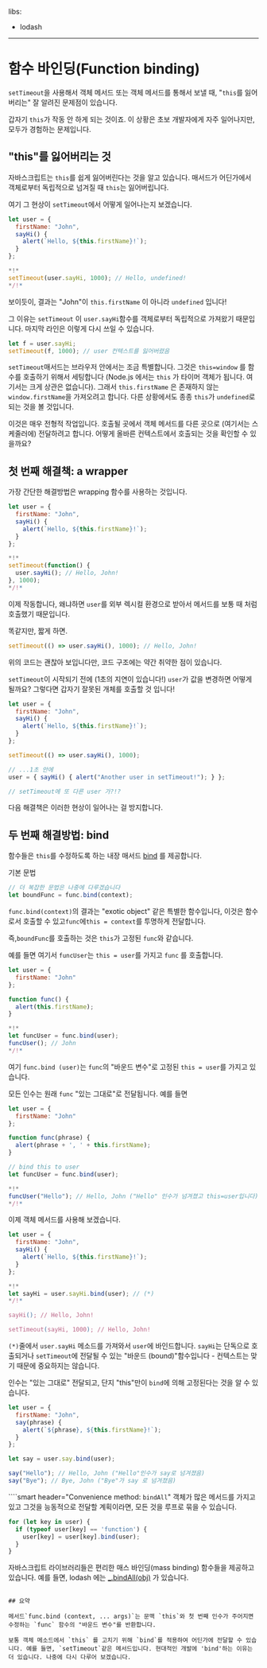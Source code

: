 libs:
  - lodash

---

# 함수 바인딩(Function binding)

`setTimeout`을 사용해서 객체 메서드 또는 객체 메서드를 통해서 보낼 때, "`this`를 잃어버리는" 잘 알려진 문제점이 있습니다.

갑자기 `this`가 작동 안 하게 되는 것이죠. 이 상황은 초보 개발자에게 자주 일어나지만, 모두가 경험하는 문제입니다.

## "this"를 잃어버리는 것

자바스크립트는 `this`를 쉽게 잃어버린다는 것을 알고 있습니다. 매서드가 어딘가에서 객체로부터 독립적으로 넘겨질 때 `this`는 잃어버립니다.

여기 그 현상이 `setTimeout`에서 어떻게 일어나는지 보겠습니다.

```js run
let user = {
  firstName: "John",
  sayHi() {
    alert(`Hello, ${this.firstName}!`);
  }
};

*!*
setTimeout(user.sayHi, 1000); // Hello, undefined!
*/!*
```

보이듯이, 결과는 "John"이 `this.firstName` 이 아니라 `undefined` 입니다!

그 이유는 `setTimeout` 이 `user.sayHi`함수를 객체로부터 독립적으로 가져왔기 때문입니다. 마지막 라인은 이렇게 다시 쓰일 수 있습니다.

```js
let f = user.sayHi;
setTimeout(f, 1000); // user 컨텍스트를 잃어버렸음
```

`setTimeout`매서드는 브라우저 안에서는 조금 특별합니다. 그것은 `this=window` 를 함수를 호출하기 위해서 세팅합니다 (Node.js 에서는 `this` 가 타이머 객체가 됩니다. 여기서는 크게 상관은 없습니다). 그래서 `this.firstName` 은 존재하지 않는 `window.firstName`을 가져오려고 합니다. 다른 상황에서도 종종 `this`가 `undefined`로 되는 것을 볼 것입니다.

이것은 매우 전형적 작업입니다. 호출될 곳에서 객체 메서드를 다른 곳으로 (여기서는 스케줄러에) 전달하려고 합니다. 어떻게 올바른 컨텍스트에서 호출되는 것을 확인할 수 있을까요?

## 첫 번째 해결책: a wrapper

가장 간단한 해결방법은 wrapping 함수를 사용하는 것입니다.

```js run
let user = {
  firstName: "John",
  sayHi() {
    alert(`Hello, ${this.firstName}!`);
  }
};

*!*
setTimeout(function() {
  user.sayHi(); // Hello, John!
}, 1000);
*/!*
```

이제 작동합니다, 왜냐하면 `user`를 외부 렉시컬 환경으로 받아서 메서드를 보통 때 처럼 호출했기 때문입니다.

똑같지만, 짧게 하면.

```js
setTimeout(() => user.sayHi(), 1000); // Hello, John!
```

위의 코드는 괜찮아 보입니다만, 코드 구조에는 약간 취약한 점이 있습니다.

`setTimeout`이 시작되기 전에 (1초의 지연이 있습니다!) `user`가 값을 변경하면 어떻게 될까요? 그렇다면 갑자기 잘못된 개체를 호출할 것 입니다!


```js run
let user = {
  firstName: "John",
  sayHi() {
    alert(`Hello, ${this.firstName}!`);
  }
};

setTimeout(() => user.sayHi(), 1000);

// ...1초 안에
user = { sayHi() { alert("Another user in setTimeout!"); } };

// setTimeout에 또 다른 user 가?!?
```

다음 해결책은 이러한 현상이 일어나는 걸 방지합니다.

## 두 번째 해결방법: bind

함수들은 `this`를 수정하도록 하는 내장 매서드 [bind](mdn:js/Function/bind) 를 제공합니다.

기본 문법

```js
// 더 복잡한 문법은 나중에 다루겠습니다
let boundFunc = func.bind(context);
````

`func.bind(context)`의 결과는 "exotic object" 같은 특별한 함수입니다, 이것은 함수로서 호출할 수 있고`func`에`this = context`를 투명하게 전달합니다.

즉,`boundFunc`를 호출하는 것은 `this`가 고정된 `func`와 같습니다.

예를 들면 여기서 `funcUser`는 `this = user`를 가지고 `func` 를 호출합니다.

```js run  
let user = {
  firstName: "John"
};

function func() {
  alert(this.firstName);
}

*!*
let funcUser = func.bind(user);
funcUser(); // John  
*/!*
```

여기 `func.bind (user)`는 `func`의 "바운드 변수"로 고정된 `this = user`를 가지고 있습니다.

모든 인수는 원래 `func` "있는 그대로"로 전달됩니다. 예를 들면

```js run  
let user = {
  firstName: "John"
};

function func(phrase) {
  alert(phrase + ', ' + this.firstName);
}

// bind this to user
let funcUser = func.bind(user);

*!*
funcUser("Hello"); // Hello, John ("Hello" 인수가 넘겨졌고 this=user입니다)
*/!*
```

이제 객체 메서드를 사용해 보겠습니다.


```js run
let user = {
  firstName: "John",
  sayHi() {
    alert(`Hello, ${this.firstName}!`);
  }
};

*!*
let sayHi = user.sayHi.bind(user); // (*)
*/!*

sayHi(); // Hello, John!

setTimeout(sayHi, 1000); // Hello, John!
```

`(*)`줄에서 `user.sayHi` 메소드를 가져와서 `user`에 바인드합니다. `sayHi`는 단독으로 호출되거나 `setTimeout`에 전달될 수 있는 "바운드 (bound)"함수입니다 - 컨텍스트는 맞기 때문에 중요하지는 않습니다.

인수는 "있는 그대로" 전달되고, 단지 "this"만이 `bind`에 의해 고정된다는 것을 알 수 있습니다.

```js run
let user = {
  firstName: "John",
  say(phrase) {
    alert(`${phrase}, ${this.firstName}!`);
  }
};

let say = user.say.bind(user);

say("Hello"); // Hello, John ("Hello"인수가 say로 넘겨졌음)
say("Bye"); // Bye, John ("Bye"가 say 로 넘겨졌음)
```

````smart header="Convenience method: `bindAll`"
객체가 많은 메서드를 가지고 있고 그것을 능동적으로 전달할 계획이라면, 모든 것을 루프로 묶을 수 있습니다.

```js
for (let key in user) {
  if (typeof user[key] == 'function') {
    user[key] = user[key].bind(user);
  }
}
```

자바스크립트 라이브러리들은 편리한 매스 바인딩(mass binding) 함수들을 제공하고 있습니다. 예를 들면, lodash 에는 [_.bindAll(obj)](http://lodash.com/docs#bindAll) 가 있습니다.
````

## 요약

메서드`func.bind (context, ... args)`는 문맥 `this`와 첫 번째 인수가 주어지면 수정하는 `func` 함수의 "바운드 변수"를 반환합니다.

보통 객체 메소드에서 `this` 를 고치기 위해 `bind`를 적용하여 어딘가에 전달할 수 있습니다. 예를 들면, `setTimeout`같은 메서드입니다. 현대적인 개발에 'bind'하는 이유는 더 있습니다. 나중에 다시 다루어 보겠습니다.